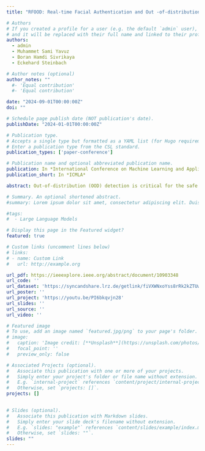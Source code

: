```yaml
---
title: "RFOOD: Real-time Facial Authentication and Out -of-distribution Detection with Short-range FMCW Radar"

# Authors
# If you created a profile for a user (e.g. the default `admin` user), write the username (folder name) here
# and it will be replaced with their full name and linked to their profile.
authors:
  - admin
  - Muhammet Sami Yavuz
  - Boran Hamdi Sivrikaya
  - Eckehard Steinbach

# Author notes (optional)
author_notes: ""
  #- 'Equal contribution'
  #- 'Equal contribution'

date: "2024-09-01T00:00:00Z"
doi: ""

# Schedule page publish date (NOT publication's date).
publishDate: "2024-01-01T00:00:00Z"

# Publication type.
# Accepts a single type but formatted as a YAML list (for Hugo requirements).
# Enter a publication type from the CSL standard.
publication_types: ['paper-conference']

# Publication name and optional abbreviated publication name.
publication: In *International Conference on Machine Learning and Applications*
publication_short: In *ICMLA*

abstract: Out-of-distribution (OOD) detection is critical for the safe deployment of modern neural network architectures, as it aims to identify samples outside the training domain. In this paper, we introduce RFOOD, a novel OOD detection framework designed for real-time, privacy-preserving facial authentication using low-cost frequency-modulated continuous-wave (FMCW) radar. RFOOD employs both range-Doppler and micro range- Doppler images to enhance the detection accuracy. The architecture consists of a multi-encoder multi-decoder Body Part (BP) and Intermediate Linear Encoder-Decoder (ILED) components. This design allows the system to accurately classify a single individual's face as in-distribution (ID) while identifying all other faces as OOD. On our dataset collected with 60 GHz short-range FMCW radar, RFOOD achieves an Area Under the Receiver Operating Characteristic (AUROC) curve of 94.13 % and a False Positive Rate of 18.12% at a True Positive Rate of 95 % (FPR95). Additionally, RFOOD outperforms state-of-the-art OOD detection methods in common OOD detection metrics and operates in real-time.

# Summary. An optional shortened abstract.
#summary: Lorem ipsum dolor sit amet, consectetur adipiscing elit. Duis posuere tellus ac convallis placerat. Proin tincidunt magna sed ex sollicitudin condimentum.

#tags:
#  - Large Language Models

# Display this page in the Featured widget?
featured: true

# Custom links (uncomment lines below)
# links:
# - name: Custom Link
#   url: http://example.org

url_pdf: https://ieeexplore.ieee.org/abstract/document/10903348
url_code: ''
url_dataset: 'https://syncandshare.lrz.de/getlink/fiVXWNxoYss8rRk2kZTUws/'
url_poster: ''
url_project: 'https://youtu.be/PI6bkqvjn28'
url_slides: ''
url_source: ''
url_video: ''

# Featured image
# To use, add an image named `featured.jpg/png` to your page's folder.
# image:
#   caption: 'Image credit: [**Unsplash**](https://unsplash.com/photos/pLCdAaMFLTE)'
#   focal_point: ''
#   preview_only: false

# Associated Projects (optional).
#   Associate this publication with one or more of your projects.
#   Simply enter your project's folder or file name without extension.
#   E.g. `internal-project` references `content/project/internal-project/index.md`.
#   Otherwise, set `projects: []`.
projects: []
  

# Slides (optional).
#   Associate this publication with Markdown slides.
#   Simply enter your slide deck's filename without extension.
#   E.g. `slides: "example"` references `content/slides/example/index.md`.
#   Otherwise, set `slides: ""`.
slides: ""
---
```

<!-- 
{{% callout note %}}
Click the _Cite_ button above to demo the feature to enable visitors to import publication metadata into their reference management software.
{{% /callout %}}

{{% callout note %}}
Create your slides in Markdown - click the _Slides_ button to check out the example.
{{% /callout %}}

Add the publication's **full text** or **supplementary notes** here. You can use rich formatting such as including [code, math, and images](https://docs.hugoblox.com/content/writing-markdown-latex/). -->
